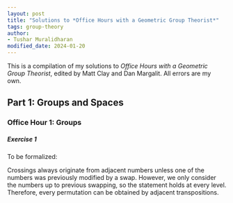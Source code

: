 ```yaml
---
layout: post
title: "Solutions to *Office Hours with a Geometric Group Theorist*"
tags: group-theory
author:
- Tushar Muralidharan
modified_date: 2024-01-20
---
```


This is a compilation of my solutions to *Office Hours with a Geometric Group Theorist*, edited by Matt Clay and Dan Margalit. All errors are my own.

## Part 1: Groups and Spaces

### Office Hour 1: Groups

##### Exercise 1

To be formalized:

Crossings always originate from adjacent numbers unless one of the numbers was previously modified by a swap. However, we only consider the numbers up to previous swapping, so the statement holds at every level. Therefore, every permutation can be obtained by adjacent transpositions.

<!-- Consider $\sigma \in S_n$. Let $\sigma_1$ be the transposition corresponding to the highest crossing in the diagram of $\sigma$ (where all the crossings occur at different heights). 

Must prove that every permutation can be obtained by adjacent transpositions 

Make a diagram of an arbitrary permutation where all the crossings occur at different heights. The uppermost crossing must be one between the lines of adjacent numbers. If a (line corresponding to a) number has not been affected by the first permutation, then it may only cross with an adjacent number. If a number has been affected by the first, then 

Something is preserved after each crossing 

We prove the statement by induction on the number of crossings in the diagram of an arbitrary permutation (where all the crossings occur at different heights). Diagrams with only 1 crossing correspond precisely to the transpositions $(i \; i+1)$. Assume that any diagram with the  -->